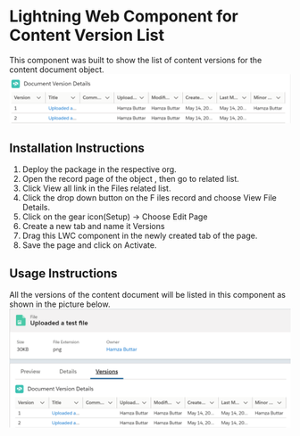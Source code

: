 # Lightning Web Component for Content Version List

This component was built to show the list of content versions for the content document object.
 ![Content Version Related List sample](contentversion.png)

## Installation Instructions

1. Deploy the package in the respective org.
2. Open the record page of the object , then go to related list.
3. Click View all link in the Files related list. 
4. Click the drop down button on the F	iles record and choose View File Details.
5. Click on the gear icon(Setup) -> Choose Edit Page
6. Create a new tab and name it Versions
7. Drag this LWC component in the newly created tab of the page.
8. Save the page and click on Activate.

## Usage Instructions 
All the versions of the content document will be listed in this component as shown in the picture below.
![Content Version Related List sample](contentversion_1.png)



